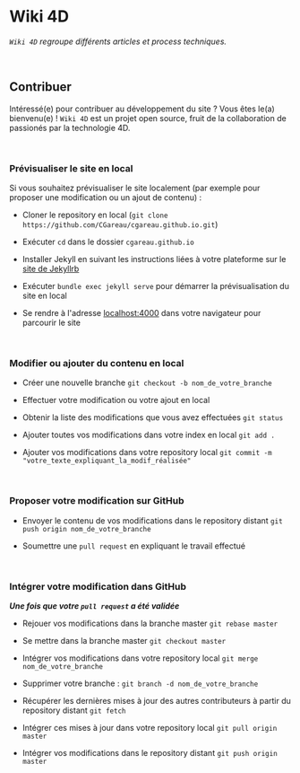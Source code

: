 # Wiki 4D

_`Wiki 4D` regroupe différents articles et process techniques._

<br>

## Contribuer

Intéressé(e) pour contribuer au développement du site ? Vous êtes le(a) bienvenu(e) !
`Wiki 4D` est un projet open source, fruit de la collaboration de passionés par la technologie 4D. 

<br>

### Prévisualiser le site en local

Si vous souhaitez prévisualiser le site localement (par exemple pour proposer une modification ou un ajout de contenu) :

* Cloner le repository en local (`git clone https://github.com/CGareau/cgareau.github.io.git`)

* Exécuter `cd` dans le dossier `cgareau.github.io`

* Installer Jekyll en suivant les instructions liées à votre plateforme sur le [site de Jekyllrb](https://jekyllrb.com/docs/installation/)

* Exécuter `bundle exec jekyll serve` pour démarrer la prévisualisation du site en local

* Se rendre à l'adresse [localhost:4000](http://127.0.0.1:4000/) dans votre navigateur pour parcourir le site

<br>

### Modifier ou ajouter du contenu en local

* Créer une nouvelle branche `git checkout -b nom_de_votre_branche`

* Effectuer votre modification ou votre ajout en local

* Obtenir la liste des modifications que vous avez effectuées `git status`

* Ajouter toutes vos modifications dans votre index en local `git add .`

* Ajouter vos modifications dans votre repository local `git commit -m "votre_texte_expliquant_la_modif_réalisée"`

<br>

### Proposer votre modification sur GitHub

* Envoyer le contenu de vos modifications dans le repository distant `git push origin nom_de_votre_branche`

* Soumettre une `pull request` en expliquant le travail effectué

<br>

### Intégrer votre modification dans GitHub

**_Une fois que votre `pull request` a été validée_**

* Rejouer vos modifications dans la branche master `git rebase master`

* Se mettre dans la branche master `git checkout master`

* Intégrer vos modifications dans votre repository local `git merge nom_de_votre_branche`

* Supprimer votre branche : `git branch -d nom_de_votre_branche`

* Récupérer les dernières mises à jour des autres contributeurs à partir du repository distant `git fetch`

* Intégrer ces mises à jour dans votre repository local `git pull origin master`

* Intégrer vos modifications dans le repository distant `git push origin master`
